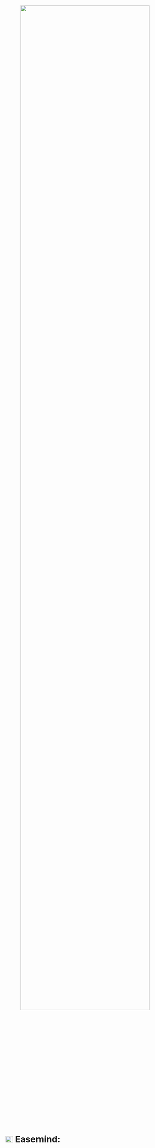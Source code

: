 <div style="text-align: center;">
  <img src="https://llvrf-giaaa-aaaal-amqwa-cai.icp0.io/miscImages/wallpaper.png" width="90%"/><br>
</div>

# <img src="https://llvrf-giaaa-aaaal-amqwa-cai.icp0.io/miscImages/logo.png" width="24" height="20" alt="Globe"/> Easemind: 

